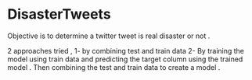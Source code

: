# DisasterTweets
Objective is to determine a twitter tweet is real disaster or not .

2 approaches tried ,
1- by combining test and train data 
2- By training the model using train data and predicting the target column using the trained model . Then combining the test and train data to create a model .
